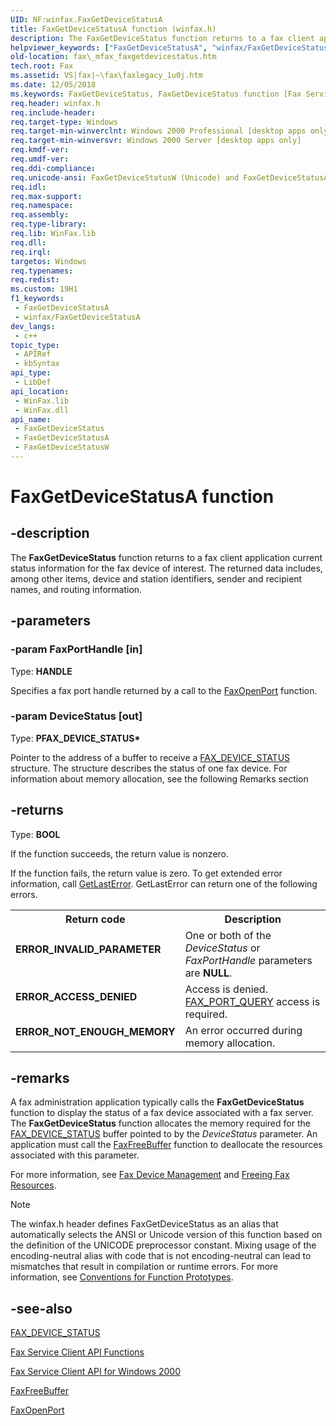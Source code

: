 ```yaml
---
UID: NF:winfax.FaxGetDeviceStatusA
title: FaxGetDeviceStatusA function (winfax.h)
description: The FaxGetDeviceStatus function returns to a fax client application current status information for the fax device of interest. (ANSI)
helpviewer_keywords: ["FaxGetDeviceStatusA", "winfax/FaxGetDeviceStatusA"]
old-location: fax\_mfax_faxgetdevicestatus.htm
tech.root: Fax
ms.assetid: VS|fax|~\fax\faxlegacy_1u0j.htm
ms.date: 12/05/2018
ms.keywords: FaxGetDeviceStatus, FaxGetDeviceStatus function [Fax Service], FaxGetDeviceStatusA, FaxGetDeviceStatusW, _mfax_faxgetdevicestatus, fax._mfax_faxgetdevicestatus, winfax/FaxGetDeviceStatus, winfax/FaxGetDeviceStatusA, winfax/FaxGetDeviceStatusW
req.header: winfax.h
req.include-header: 
req.target-type: Windows
req.target-min-winverclnt: Windows 2000 Professional [desktop apps only]
req.target-min-winversvr: Windows 2000 Server [desktop apps only]
req.kmdf-ver: 
req.umdf-ver: 
req.ddi-compliance: 
req.unicode-ansi: FaxGetDeviceStatusW (Unicode) and FaxGetDeviceStatusA (ANSI)
req.idl: 
req.max-support: 
req.namespace: 
req.assembly: 
req.type-library: 
req.lib: WinFax.lib
req.dll: 
req.irql: 
targetos: Windows
req.typenames: 
req.redist: 
ms.custom: 19H1
f1_keywords:
 - FaxGetDeviceStatusA
 - winfax/FaxGetDeviceStatusA
dev_langs:
 - c++
topic_type:
 - APIRef
 - kbSyntax
api_type:
 - LibDef
api_location:
 - WinFax.lib
 - WinFax.dll
api_name:
 - FaxGetDeviceStatus
 - FaxGetDeviceStatusA
 - FaxGetDeviceStatusW
---
```


# FaxGetDeviceStatusA function


## -description

The <b>FaxGetDeviceStatus</b> function returns to a fax client application current status information for the fax device of interest. The returned data includes, among other items, device and station identifiers, sender and recipient names, and routing information.

## -parameters

### -param FaxPortHandle [in]

Type: <b>HANDLE</b>

Specifies a fax port handle returned by a call to the <a href="/previous-versions/windows/desktop/api/winfax/nc-winfax-pfaxopenport">FaxOpenPort</a> function.

### -param DeviceStatus [out]

Type: <b>PFAX_DEVICE_STATUS*</b>

Pointer to the address of a buffer to receive a <a href="/windows/desktop/api/winfax/ns-winfax-fax_device_statusa">FAX_DEVICE_STATUS</a> structure. The structure describes the status of one fax device. For information about memory allocation, see the following Remarks section

## -returns

Type: <b>BOOL</b>

If the function succeeds, the return value is nonzero.

If the function fails, the return value is zero. To get extended error information, call <a href="/windows/desktop/api/errhandlingapi/nf-errhandlingapi-getlasterror">GetLastError</a>. GetLastError can return one of the following errors.

<table>
<tr>
<th>Return code</th>
<th>Description</th>
</tr>
<tr>
<td width="40%">
<dl>
<dt><b>ERROR_INVALID_PARAMETER</b></dt>
</dl>
</td>
<td width="60%">
One or both of the <i>DeviceStatus</i> or <i>FaxPortHandle</i> parameters are <b>NULL</b>.

</td>
</tr>
<tr>
<td width="40%">
<dl>
<dt><b>ERROR_ACCESS_DENIED</b></dt>
</dl>
</td>
<td width="60%">
Access is denied. <a href="/previous-versions/windows/desktop/fax/-mfax-specific-fax-access-rights">FAX_PORT_QUERY</a> access is required.

</td>
</tr>
<tr>
<td width="40%">
<dl>
<dt><b>ERROR_NOT_ENOUGH_MEMORY</b></dt>
</dl>
</td>
<td width="60%">
An error occurred during memory allocation.

</td>
</tr>
</table>

## -remarks

A fax administration application typically calls the <b>FaxGetDeviceStatus</b> function to display the status of a fax device associated with a fax server. The <b>FaxGetDeviceStatus</b> function allocates the memory required for the <a href="/windows/desktop/api/winfax/ns-winfax-fax_device_statusa">FAX_DEVICE_STATUS</a> buffer pointed to by the <i>DeviceStatus</i> parameter. An application must call the <a href="/previous-versions/windows/desktop/api/winfax/nc-winfax-pfaxfreebuffer">FaxFreeBuffer</a> function to deallocate the resources associated with this parameter.

For more information, see <a href="/previous-versions/windows/desktop/fax/-mfax-fax-device-management">Fax Device Management</a> and <a href="/previous-versions/windows/desktop/fax/-mfax-freeing-fax-resources">Freeing Fax Resources</a>.





> [!NOTE]
> The winfax.h header defines FaxGetDeviceStatus as an alias that automatically selects the ANSI or Unicode version of this function based on the definition of the UNICODE preprocessor constant. Mixing usage of the encoding-neutral alias with code that is not encoding-neutral can lead to mismatches that result in compilation or runtime errors. For more information, see [Conventions for Function Prototypes](/windows/win32/intl/conventions-for-function-prototypes).

## -see-also

<a href="/windows/desktop/api/winfax/ns-winfax-fax_device_statusa">FAX_DEVICE_STATUS</a>



<a href="/previous-versions/windows/desktop/fax/-mfax-fax-service-client-api-functions">Fax Service Client API Functions</a>



<a href="/previous-versions/windows/desktop/fax/-mfax-fax-service-client-api-for-windows-2000">Fax Service Client API for Windows 2000</a>



<a href="/previous-versions/windows/desktop/api/winfax/nc-winfax-pfaxfreebuffer">FaxFreeBuffer</a>



<a href="/previous-versions/windows/desktop/api/winfax/nc-winfax-pfaxopenport">FaxOpenPort</a>
